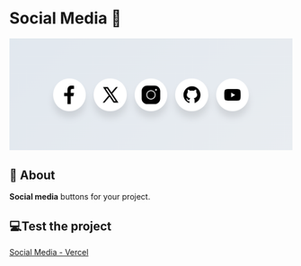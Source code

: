 <h1>
Social Media 📱
</h1>
<img src="assets/screenshot.png"/>

## 📕 About

**Social media** buttons for your project.

## 💻Test the project
[Social Media - Vercel](https://social-media-dun-two.vercel.app/)
